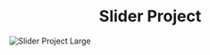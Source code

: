 <h1 align="center">Slider Project</h1>

![Slider Project Large](https://github.com/chihtengma/slider-project/assets/117555908/81d8706f-04ec-4ec1-8ce0-8cb7a239b7ff)
